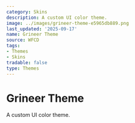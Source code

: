 ```yaml
---
category: Skins
description: A custom UI color theme.
image: ../images/grineer-theme-e5965db889.png
last_updated: '2025-09-17'
name: Grineer Theme
source: WFCD
tags:
- Themes
- Skins
tradable: false
type: Themes
---
```


# Grineer Theme

A custom UI color theme.

